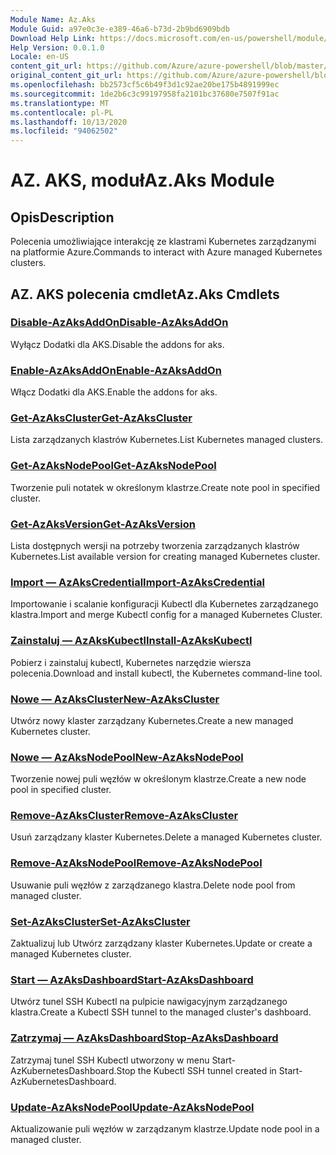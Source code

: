 ```yaml
---
Module Name: Az.Aks
Module Guid: a97e0c3e-e389-46a6-b73d-2b9bd6909bdb
Download Help Link: https://docs.microsoft.com/en-us/powershell/module/az.aks
Help Version: 0.0.1.0
Locale: en-US
content_git_url: https://github.com/Azure/azure-powershell/blob/master/src/Aks/Aks/help/Az.Aks.md
original_content_git_url: https://github.com/Azure/azure-powershell/blob/master/src/Aks/Aks/help/Az.Aks.md
ms.openlocfilehash: bb2573cf5c6b49f3d1c92ae20be175b4891999ec
ms.sourcegitcommit: 1de2b6c3c99197958fa2101bc37680e7507f91ac
ms.translationtype: MT
ms.contentlocale: pl-PL
ms.lasthandoff: 10/13/2020
ms.locfileid: "94062502"
---
```

# <span data-ttu-id="41e4d-101">AZ. AKS, moduł</span><span class="sxs-lookup"><span data-stu-id="41e4d-101">Az.Aks Module</span></span>
## <span data-ttu-id="41e4d-102">Opis</span><span class="sxs-lookup"><span data-stu-id="41e4d-102">Description</span></span>
<span data-ttu-id="41e4d-103">Polecenia umożliwiające interakcję ze klastrami Kubernetes zarządzanymi na platformie Azure.</span><span class="sxs-lookup"><span data-stu-id="41e4d-103">Commands to interact with Azure managed Kubernetes clusters.</span></span>

## <span data-ttu-id="41e4d-104">AZ. AKS polecenia cmdlet</span><span class="sxs-lookup"><span data-stu-id="41e4d-104">Az.Aks Cmdlets</span></span>
### [<span data-ttu-id="41e4d-105">Disable-AzAksAddOn</span><span class="sxs-lookup"><span data-stu-id="41e4d-105">Disable-AzAksAddOn</span></span>](Disable-AzAksAddOn.md)
<span data-ttu-id="41e4d-106">Wyłącz Dodatki dla AKS.</span><span class="sxs-lookup"><span data-stu-id="41e4d-106">Disable the addons for aks.</span></span>

### [<span data-ttu-id="41e4d-107">Enable-AzAksAddOn</span><span class="sxs-lookup"><span data-stu-id="41e4d-107">Enable-AzAksAddOn</span></span>](Enable-AzAksAddOn.md)
<span data-ttu-id="41e4d-108">Włącz Dodatki dla AKS.</span><span class="sxs-lookup"><span data-stu-id="41e4d-108">Enable the addons for aks.</span></span>

### [<span data-ttu-id="41e4d-109">Get-AzAksCluster</span><span class="sxs-lookup"><span data-stu-id="41e4d-109">Get-AzAksCluster</span></span>](Get-AzAksCluster.md)
<span data-ttu-id="41e4d-110">Lista zarządzanych klastrów Kubernetes.</span><span class="sxs-lookup"><span data-stu-id="41e4d-110">List Kubernetes managed clusters.</span></span>

### [<span data-ttu-id="41e4d-111">Get-AzAksNodePool</span><span class="sxs-lookup"><span data-stu-id="41e4d-111">Get-AzAksNodePool</span></span>](Get-AzAksNodePool.md)
<span data-ttu-id="41e4d-112">Tworzenie puli notatek w określonym klastrze.</span><span class="sxs-lookup"><span data-stu-id="41e4d-112">Create note pool in specified cluster.</span></span>

### [<span data-ttu-id="41e4d-113">Get-AzAksVersion</span><span class="sxs-lookup"><span data-stu-id="41e4d-113">Get-AzAksVersion</span></span>](Get-AzAksVersion.md)
<span data-ttu-id="41e4d-114">Lista dostępnych wersji na potrzeby tworzenia zarządzanych klastrów Kubernetes.</span><span class="sxs-lookup"><span data-stu-id="41e4d-114">List available version for creating managed Kubernetes cluster.</span></span>

### [<span data-ttu-id="41e4d-115">Import — AzAksCredential</span><span class="sxs-lookup"><span data-stu-id="41e4d-115">Import-AzAksCredential</span></span>](Import-AzAksCredential.md)
<span data-ttu-id="41e4d-116">Importowanie i scalanie konfiguracji Kubectl dla Kubernetes zarządzanego klastra.</span><span class="sxs-lookup"><span data-stu-id="41e4d-116">Import and merge Kubectl config for a managed Kubernetes Cluster.</span></span>

### [<span data-ttu-id="41e4d-117">Zainstaluj — AzAksKubectl</span><span class="sxs-lookup"><span data-stu-id="41e4d-117">Install-AzAksKubectl</span></span>](Install-AzAksKubectl.md)
<span data-ttu-id="41e4d-118">Pobierz i zainstaluj kubectl, Kubernetes narzędzie wiersza polecenia.</span><span class="sxs-lookup"><span data-stu-id="41e4d-118">Download and install kubectl, the Kubernetes command-line tool.</span></span>

### [<span data-ttu-id="41e4d-119">Nowe — AzAksCluster</span><span class="sxs-lookup"><span data-stu-id="41e4d-119">New-AzAksCluster</span></span>](New-AzAksCluster.md)
<span data-ttu-id="41e4d-120">Utwórz nowy klaster zarządzany Kubernetes.</span><span class="sxs-lookup"><span data-stu-id="41e4d-120">Create a new managed Kubernetes cluster.</span></span>

### [<span data-ttu-id="41e4d-121">Nowe — AzAksNodePool</span><span class="sxs-lookup"><span data-stu-id="41e4d-121">New-AzAksNodePool</span></span>](New-AzAksNodePool.md)
<span data-ttu-id="41e4d-122">Tworzenie nowej puli węzłów w określonym klastrze.</span><span class="sxs-lookup"><span data-stu-id="41e4d-122">Create a new node pool in specified cluster.</span></span>

### [<span data-ttu-id="41e4d-123">Remove-AzAksCluster</span><span class="sxs-lookup"><span data-stu-id="41e4d-123">Remove-AzAksCluster</span></span>](Remove-AzAksCluster.md)
<span data-ttu-id="41e4d-124">Usuń zarządzany klaster Kubernetes.</span><span class="sxs-lookup"><span data-stu-id="41e4d-124">Delete a managed Kubernetes cluster.</span></span>

### [<span data-ttu-id="41e4d-125">Remove-AzAksNodePool</span><span class="sxs-lookup"><span data-stu-id="41e4d-125">Remove-AzAksNodePool</span></span>](Remove-AzAksNodePool.md)
<span data-ttu-id="41e4d-126">Usuwanie puli węzłów z zarządzanego klastra.</span><span class="sxs-lookup"><span data-stu-id="41e4d-126">Delete node pool from managed cluster.</span></span>

### [<span data-ttu-id="41e4d-127">Set-AzAksCluster</span><span class="sxs-lookup"><span data-stu-id="41e4d-127">Set-AzAksCluster</span></span>](Set-AzAksCluster.md)
<span data-ttu-id="41e4d-128">Zaktualizuj lub Utwórz zarządzany klaster Kubernetes.</span><span class="sxs-lookup"><span data-stu-id="41e4d-128">Update or create a managed Kubernetes cluster.</span></span>

### [<span data-ttu-id="41e4d-129">Start — AzAksDashboard</span><span class="sxs-lookup"><span data-stu-id="41e4d-129">Start-AzAksDashboard</span></span>](Start-AzAksDashboard.md)
<span data-ttu-id="41e4d-130">Utwórz tunel SSH Kubectl na pulpicie nawigacyjnym zarządzanego klastra.</span><span class="sxs-lookup"><span data-stu-id="41e4d-130">Create a Kubectl SSH tunnel to the managed cluster's dashboard.</span></span>

### [<span data-ttu-id="41e4d-131">Zatrzymaj — AzAksDashboard</span><span class="sxs-lookup"><span data-stu-id="41e4d-131">Stop-AzAksDashboard</span></span>](Stop-AzAksDashboard.md)
<span data-ttu-id="41e4d-132">Zatrzymaj tunel SSH Kubectl utworzony w menu Start-AzKubernetesDashboard.</span><span class="sxs-lookup"><span data-stu-id="41e4d-132">Stop the Kubectl SSH tunnel created in Start-AzKubernetesDashboard.</span></span>

### [<span data-ttu-id="41e4d-133">Update-AzAksNodePool</span><span class="sxs-lookup"><span data-stu-id="41e4d-133">Update-AzAksNodePool</span></span>](Update-AzAksNodePool.md)
<span data-ttu-id="41e4d-134">Aktualizowanie puli węzłów w zarządzanym klastrze.</span><span class="sxs-lookup"><span data-stu-id="41e4d-134">Update node pool in a managed cluster.</span></span>

